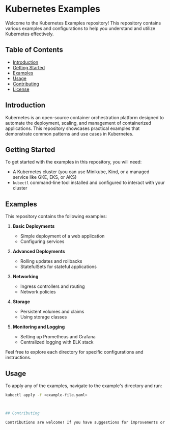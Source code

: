 # Kubernetes Examples

Welcome to the Kubernetes Examples repository! This repository contains various examples and configurations to help you understand and utilize Kubernetes effectively.

## Table of Contents

- [Introduction](#introduction)
- [Getting Started](#getting-started)
- [Examples](#examples)
- [Usage](#usage)
- [Contributing](#contributing)
- [License](#license)

## Introduction

Kubernetes is an open-source container orchestration platform designed to automate the deployment, scaling, and management of containerized applications. This repository showcases practical examples that demonstrate common patterns and use cases in Kubernetes.

## Getting Started

To get started with the examples in this repository, you will need:

- A Kubernetes cluster (you can use Minikube, Kind, or a managed service like GKE, EKS, or AKS)
- `kubectl` command-line tool installed and configured to interact with your cluster

## Examples

This repository contains the following examples:

1. **Basic Deployments**
   - Simple deployment of a web application
   - Configuring services

2. **Advanced Deployments**
   - Rolling updates and rollbacks
   - StatefulSets for stateful applications

3. **Networking**
   - Ingress controllers and routing
   - Network policies

4. **Storage**
   - Persistent volumes and claims
   - Using storage classes

5. **Monitoring and Logging**
   - Setting up Prometheus and Grafana
   - Centralized logging with ELK stack

Feel free to explore each directory for specific configurations and instructions.

## Usage

To apply any of the examples, navigate to the example's directory and run:

```bash
kubectl apply -f <example-file.yaml>



## Contributing

Contributions are welcome! If you have suggestions for improvements or new examples, please feel free to open an issue or submit a pull request.


